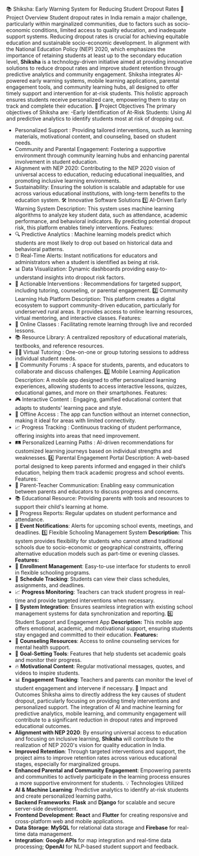 📚 Shiksha: Early Warning System for Reducing Student Dropout Rates
🚀 Project Overview
Student dropout rates in India remain a major challenge, particularly within marginalized communities, due to factors such as socio-economic conditions, limited access to quality education, and inadequate support systems. Reducing dropout rates is crucial for achieving equitable education and sustainable socio-economic development. In alignment with the National Education Policy (NEP) 2020, which emphasizes the importance of retaining students at least up to the secondary education level, **Shiksha** is a technology-driven initiative aimed at providing innovative solutions to reduce dropout rates and improve student retention through predictive analytics and community engagement.
Shiksha integrates AI-powered early warning systems, mobile learning applications, parental engagement tools, and community learning hubs, all designed to offer timely support and intervention for at-risk students. This holistic approach ensures students receive personalized care, empowering them to stay on track and complete their education.
🎯 Project Objectives
The primary objectives of Shiksha are:
-Early Identification of At-Risk Students: Using AI and predictive analytics to identify students most at risk of dropping out.
- Personalized Support : Providing tailored interventions, such as learning materials, motivational content, and counseling, based on student needs.
- Community and Parental Engagement: Fostering a supportive environment through community learning hubs and enhancing parental involvement in student education.
- Alignment with NEP 2020: Contributing to the NEP 2020 vision of universal access to education, reducing educational inequalities, and promoting inclusive learning environments.
- Sustainability: Ensuring the solution is scalable and adaptable for use across various educational institutions, with long-term benefits to the education system.
🛠️ Innovative Software Solutions
1️⃣ AI-Driven Early Warning System
Description: This system uses machine learning algorithms to analyze key student data, such as attendance, academic performance, and behavioral indicators. By predicting potential dropout risk, this platform enables timely interventions.
Features:
- 🔍 Predictive Analytics : Machine learning models predict which students are most likely to drop out based on historical data and behavioral patterns.
- ⏰ Real-Time Alerts: Instant notifications for educators and administrators when a student is identified as being at risk.
- 📊 Data Visualization: Dynamic dashboards providing easy-to-understand insights into dropout risk factors.
- 🎯 Actionable Interventions : Recommendations for targeted support, including tutoring, counseling, or parental engagement.
2️⃣ Community Learning Hub Platform
Description: This platform creates a digital ecosystem to support community-driven education, particularly for underserved rural areas. It provides access to online learning resources, virtual mentoring, and interactive classes.
Features:
- 🏫 Online Classes : Facilitating remote learning through live and recorded lessons.
- 📚 Resource Library: A centralized repository of educational materials, textbooks, and reference resources.
- 👩‍🏫 Virtual Tutoring : One-on-one or group tutoring sessions to address individual student needs.
- 💬 Community Forums : A space for students, parents, and educators to collaborate and discuss challenges.
3️⃣ Mobile Learning Application
Description:  A mobile app designed to offer personalized learning experiences, allowing students to access interactive lessons, quizzes, educational games, and more on their smartphones.
Features:
- 🎮 Interactive Content : Engaging, gamified educational content that adapts to students' learning pace and style.
- 📶 Offline Access : The app can function without an internet connection, making it ideal for areas with limited connectivity.
- 📈 Progress Tracking : Continuous tracking of student performance, offering insights into areas that need improvement.
- 🛤️ Personalized Learning Paths : AI-driven recommendations for customized learning journeys based on individual strengths and weaknesses.
4️⃣ Parental Engagement Portal
Description: A web-based portal designed to keep parents informed and engaged in their child’s education, helping them track academic progress and school events.
Features:
- 🏫 Parent-Teacher Communication: Enabling easy communication between parents and educators to discuss progress and concerns.
- 📚 Educational Resource: Providing parents with tools and resources to support their child's learning at home.
- 📄 Progress Reports: Regular updates on student performance and attendance.
- 📅 **Event Notifications**: Alerts for upcoming school events, meetings, and deadlines.
5️⃣ Flexible Schooling Management System
**Description:** This system provides flexibility for students who cannot attend traditional schools due to socio-economic or geographical constraints, offering alternative education models such as part-time or evening classes.
**Features:**
- 📌 **Enrollment Management**: Easy-to-use interface for students to enroll in flexible schooling programs.
- 📅 **Schedule Tracking**: Students can view their class schedules, assignments, and deadlines.
- 📈 **Progress Monitoring**: Teachers can track student progress in real-time and provide targeted interventions when necessary.
- 🔗 **System Integration**: Ensures seamless integration with existing school management systems for data synchronization and reporting.
6️⃣ Student Support and Engagement App
**Description:** This mobile app offers emotional, academic, and motivational support, ensuring students stay engaged and committed to their education.
**Features:**
- 💬 **Counseling Resources**: Access to online counseling services for mental health support.
- 🎯 **Goal-Setting Tools**: Features that help students set academic goals and monitor their progress.
- 🔥 **Motivational Content**: Regular motivational messages, quotes, and videos to inspire students.
- 📊 **Engagement Tracking**: Teachers and parents can monitor the level of student engagement and intervene if necessary.
🌟 Impact and Outcomes
Shiksha aims to directly address the key causes of student dropout, particularly focusing on providing timely interventions and personalized support. The integration of AI and machine learning for predictive analytics, mobile learning, and community engagement will contribute to a significant reduction in dropout rates and improved educational outcomes.
- **Alignment with NEP 2020**: By ensuring universal access to education and focusing on inclusive learning, **Shiksha** will contribute to the realization of NEP 2020's vision for quality education in India.
- **Improved Retention**: Through targeted interventions and support, the project aims to improve retention rates across various educational stages, especially for marginalized groups.
- **Enhanced Parental and Community Engagement**: Empowering parents and communities to actively participate in the learning process ensures a more supportive environment for students.
💡 Technologies Utilized
- **AI & Machine Learning**: Predictive analytics to identify at-risk students and create personalized learning paths.
- **Backend Frameworks**: **Flask** and **Django** for scalable and secure server-side development.
- **Frontend Development**: **React** and **Flutter** for creating responsive and cross-platform web and mobile applications.
- **Data Storage**: **MySQL** for relational data storage and **Firebase** for real-time data management.
- **Integration**: **Google APIs** for map integration and real-time data processing; **OpenAI** for NLP-based student support and feedback.
